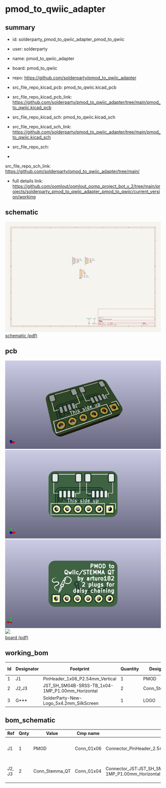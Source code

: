# pmod_to_qwiic_adapter
 
## summary 
* id: solderparty_pmod_to_qwiic_adapter_pmod_to_qwiic
* user: solderparty
* name: pmod_to_qwiic_adapter
* board: pmod_to_qwiic
* repo: https://github.com/solderparty/pmod_to_qwiic_adapter
* src_file_repo_kicad_pcb: pmod_to_qwiic.kicad_pcb
* src_file_repo_kicad_pcb_link: https://github.com/solderparty/pmod_to_qwiic_adapter/tree/main/pmod_to_qwiic.kicad_pcb
* src_file_repo_kicad_sch: pmod_to_qwiic.kicad_sch
* src_file_repo_kicad_sch_link: https://github.com/solderparty/pmod_to_qwiic_adapter/tree/main/pmod_to_qwiic.kicad_sch

* src_file_repo_sch: 
*
 src_file_repo_sch_link: https://github.com/solderparty/pmod_to_qwiic_adapter/tree/main/
* full details link: https://github.com/oomlout/oomlout_oomp_project_bot_v_2/tree/main/projects/solderparty_pmod_to_qwiic_adapter_pmod_to_qwiic/current_version/working  

## schematic  
![](working_schematic_600.png)  
[schematic (pdf)](working_schematic.pdf)  

## pcb  
![](working_3d_600.png) 
![](working_3d_front_600.png)  
![](working_3d_back_600.png)  
![](working_600.png)  
[board (pdf)](working.pdf)  

## working_bom
| Id | Designator | Footprint | Quantity | Designation | Supplier and ref |  | None | 
| --- | --- | --- | --- | --- | --- | --- | --- | 
| 1 | J1 | PinHeader_1x06_P2.54mm_Vertical | 1 | PMOD |  |  | [''] | 
| 2 | J2,J3 | JST_SH_SM04B-SRSS-TB_1x04-1MP_P1.00mm_Horizontal | 2 | Conn_Stemma_QT |  |  | [''] | 
| 3 | G*** | SolderParty-New-Logo_5x4.2mm_SilkScreen | 1 | LOGO |  |  | [''] | 


## bom_schematic
| Ref | Qnty | Value | Cmp name | Footprint | Description | Vendor | DNP | 
| --- | --- | --- | --- | --- | --- | --- | --- | 
| J1 | 1 | PMOD | Conn_01x06 | Connector_PinHeader_2.54mm:PinHeader_1x06_P2.54mm_Vertical | Generic connector, single row, 01x06, script generated (kicad-library-utils/schlib/autogen/connector/) |  |  | 
| J2, J3 | 2 | Conn_Stemma_QT | Conn_01x04 | Connector_JST:JST_SH_SM04B-SRSS-TB_1x04-1MP_P1.00mm_Horizontal | Generic connector, single row, 01x04, script generated (kicad-library-utils/schlib/autogen/connector/) |  |  | 



